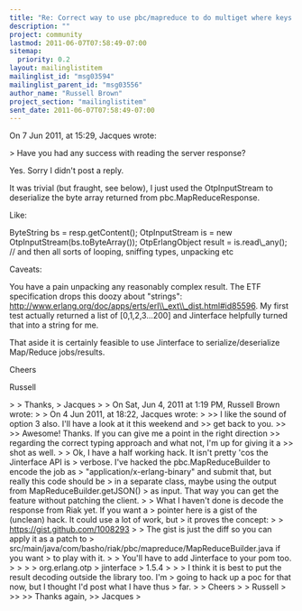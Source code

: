 ```yaml
---
title: "Re: Correct way to use pbc/mapreduce to do multiget where keys and	bucket names are binary values?"
description: ""
project: community
lastmod: 2011-06-07T07:58:49-07:00
sitemap:
  priority: 0.2
layout: mailinglistitem
mailinglist_id: "msg03594"
mailinglist_parent_id: "msg03556"
author_name: "Russell Brown"
project_section: "mailinglistitem"
sent_date: 2011-06-07T07:58:49-07:00
---
```


On 7 Jun 2011, at 15:29, Jacques wrote:

&gt; Have you had any success with reading the server response?

Yes. Sorry I didn't post a reply. 

It was trivial (but fraught, see below), I just used the OtpInputStream to 
deserialize the byte array returned from pbc.MapReduceResponse.

Like:

 ByteString bs = resp.getContent();
 OtpInputStream is = new OtpInputStream(bs.toByteArray());
 OtpErlangObject result = is.read\\_any();
 // and then all sorts of looping, sniffing types, unpacking etc
 

Caveats: 

You have a pain unpacking any reasonably complex result.
The ETF specification drops this doozy about "strings": 
http://www.erlang.org/doc/apps/erts/erl\\_ext\\_dist.html#id85596. My first test 
actually returned a list of [0,1,2,3...200] and Jinterface helpfully turned 
that into a string for me.

That aside it is certainly feasible to use Jinterface to serialize/deserialize 
Map/Reduce jobs/results.

Cheers

Russell

&gt; 
&gt; Thanks,
&gt; Jacques
&gt; 
&gt; On Sat, Jun 4, 2011 at 1:19 PM, Russell Brown  wrote:
&gt; 
&gt; On 4 Jun 2011, at 18:22, Jacques wrote:
&gt; 
&gt;&gt; I like the sound of option 3 also. I'll have a look at it this weekend and 
&gt;&gt; get back to you.
&gt;&gt; 
&gt;&gt; Awesome! Thanks. If you can give me a point in the right direction 
&gt;&gt; regarding the correct typing approach and what not, I'm up for giving it a 
&gt;&gt; shot as well.
&gt; 
&gt; Ok, I have a half working hack. It isn't pretty 'cos the Jinterface API is 
&gt; verbose. I've hacked the pbc.MapReduceBuilder to encode the job as 
&gt; "application/x-erlang-binary" and submit that, but really this code should be 
&gt; in a separate class, maybe using the output from MapReduceBuilder.getJSON() 
&gt; as input. That way you can get the feature without patching the client.
&gt; 
&gt; What I haven't done is decode the response from Riak yet. If you want a 
&gt; pointer here is a gist of the (unclean) hack. It could use a lot of work, but 
&gt; it proves the concept:
&gt; 
&gt; https://gist.github.com/1008293
&gt; 
&gt; The gist is just the diff so you can apply it as a patch to 
&gt; src/main/java/com/basho/riak/pbc/mapreduce/MapReduceBuilder.java if you want 
&gt; to play with it. 
&gt; 
&gt; You'll have to add Jinterface to your pom too.
&gt; 
&gt; 
&gt; 
&gt; org.erlang.otp
&gt; jinterface
&gt; 1.5.4
&gt; 
&gt; 
&gt; I think it is best to put the result decoding outside the library too. I'm 
&gt; going to hack up a poc for that now, but I thought I'd post what I have thus 
&gt; far.
&gt; 
&gt; Cheers
&gt; 
&gt; Russell
&gt; 
&gt;&gt; 
&gt;&gt; Thanks again,
&gt;&gt; Jacques
&gt; 

